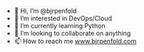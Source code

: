 - 👋 Hi, I’m @bjrpenfold
- 👀 I’m interested in DevOps/Cloud
- 🌱 I’m currently learning Python
- 💞️ I’m looking to collaborate on anything
- 📫 How to reach me www.bjrpenfold.com

<!---
bjrpenfold/bjrpenfold is a ✨ special ✨ repository because its `README.md` (this file) appears on your GitHub profile.
You can click the Preview link to take a look at your changes.
--->
